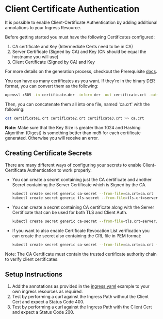 # Client Certificate Authentication

It is possible to enable Client-Certificate Authentication by adding additional annotations to your Ingress Resource.

Before getting started you must have the following Certificates configured:

1. CA certificate and Key (Intermediate Certs need to be in CA)
2. Server Certificate (Signed by CA) and Key (CN should be equal the hostname you will use)
3. Client Certificate (Signed by CA) and Key

For more details on the generation process, checkout the Prerequisite [docs](../../PREREQUISITES.md#client-certificate-authentication).

You can have as many certificates as you want. If they're in the binary DER format, you can convert them as the following:

```bash
openssl x509 -in certificate.der -inform der -out certificate.crt -outform pem
```

Then, you can concatenate them all into one file, named 'ca.crt' with the following:

```bash
cat certificate1.crt certificate2.crt certificate3.crt >> ca.crt
```

**Note:** Make sure that the Key Size is greater than 1024 and Hashing Algorithm (Digest) is something better than md5
for each certificate generated. Otherwise you will receive an error.

## Creating Certificate Secrets

There are many different ways of configuring your secrets to enable Client-Certificate
Authentication to work properly.

*   You can create a secret containing just the CA certificate and another
    Secret containing the Server Certificate which is Signed by the CA.

    ```bash
    kubectl create secret generic ca-secret --from-file=ca.crt=ca.crt
    kubectl create secret generic tls-secret --from-file=tls.crt=server.crt --from-file=tls.key=server.key
    ```

*   You can create a secret containing CA certificate along with the Server
    Certificate that can be used for both TLS and Client Auth.

    ```bash
    kubectl create secret generic ca-secret --from-file=tls.crt=server.crt --from-file=tls.key=server.key --from-file=ca.crt=ca.crt
    ```

*  If you want to also enable Certificate Revocation List verification you can 
   create the secret also containing the CRL file in PEM format:
   ```bash
   kubectl create secret generic ca-secret --from-file=ca.crt=ca.crt --from-file=ca.crl=ca.crl
   ```

Note: The CA Certificate must contain the trusted certificate authority chain to verify client certificates.

## Setup Instructions

1. Add the annotations as provided in the [ingress.yaml](ingress.yaml) example to your own ingress resources as required.
2. Test by performing a curl against the Ingress Path without the Client Cert and expect a Status Code 400.
3. Test by performing a curl against the Ingress Path with the Client Cert and expect a Status Code 200.
